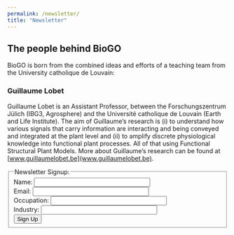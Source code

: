 ```yaml
---
permalink: /newsletter/
title: "Newsletter"
---
```


## The people behind BioGO

BioGO is born from the combined ideas and efforts of a teaching team from the University catholique de Louvain:

### Guillaume Lobet
Guillaume Lobet is an Assistant Professor, between the Forschungszentrum Jülich (IBG3, Agrosphere) and the Université catholique de Louvain (Earth and Life Institute). The aim of Guillaume’s research is (i) to understand how various signals that carry information are interacting and being conveyed and integrated at the plant level and (ii) to amplify discrete physiological knowledge into functional plant processes. All of that using Functional Structural Plant Models. More about Guillaume’s research can be found at [www.guillaumelobet.be](www.guillaumelobet.be).

<form id="newsletter-form">
  <fieldset>
    <legend>Newsletter Signup:</legend>
    Name: <input type="text" name="name" size="30" required><br>
    Email: <input type="email" name="email" size="30" required><br>
    Occupation: 
    <input type="text" name="occupation" id="occupation" size="30" required><br>
    Industry: 
    <input type="text" name="industry" size="30" required><br>
    <button type="submit">Sign Up</button>
  </fieldset>
</form>



<script src="/assets/js/form-handler.js"></script>
